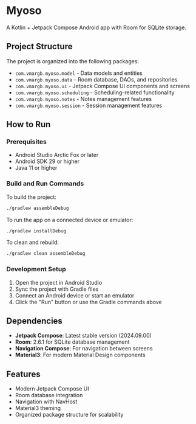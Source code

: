 # Myoso

A Kotlin + Jetpack Compose Android app with Room for SQLite storage.

## Project Structure

The project is organized into the following packages:
- `com.vmargb.myoso.model` - Data models and entities
- `com.vmargb.myoso.data` - Room database, DAOs, and repositories
- `com.vmargb.myoso.ui` - Jetpack Compose UI components and screens
- `com.vmargb.myoso.scheduling` - Scheduling-related functionality
- `com.vmargb.myoso.notes` - Notes management features
- `com.vmargb.myoso.session` - Session management features

## How to Run

### Prerequisites
- Android Studio Arctic Fox or later
- Android SDK 29 or higher
- Java 11 or higher

### Build and Run Commands

To build the project:
```bash
./gradlew assembleDebug
```

To run the app on a connected device or emulator:
```bash
./gradlew installDebug
```

To clean and rebuild:
```bash
./gradlew clean assembleDebug
```

### Development Setup
1. Open the project in Android Studio
2. Sync the project with Gradle files
3. Connect an Android device or start an emulator
4. Click the "Run" button or use the Gradle commands above

## Dependencies

- **Jetpack Compose**: Latest stable version (2024.09.00)
- **Room**: 2.6.1 for SQLite database management
- **Navigation Compose**: For navigation between screens
- **Material3**: For modern Material Design components

## Features

- Modern Jetpack Compose UI
- Room database integration
- Navigation with NavHost
- Material3 theming
- Organized package structure for scalability
